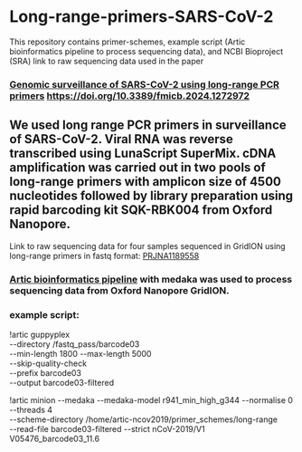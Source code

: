# Long-range-primers-SARS-CoV-2

This repository contains primer-schemes, example script (Artic bioinformatics pipeline to process sequencing data), and NCBI Bioproject (SRA) link to raw sequencing data used in the paper 
### [Genomic surveillance of SARS-CoV-2 using long-range PCR primers](https://www.frontiersin.org/journals/microbiology/articles/10.3389/fmicb.2024.1272972/full) https://doi.org/10.3389/fmicb.2024.1272972

## We used long range PCR primers in surveillance of SARS-CoV-2. Viral RNA was reverse transcribed using LunaScript SuperMix. cDNA amplification was carried out in two pools of long-range primers with amplicon size of 4500 nucleotides followed by library preparation using rapid barcoding kit SQK-RBK004 from Oxford Nanopore. 

Link to raw sequencing data for four samples sequenced in GridION using long-range primers in fastq format: [PRJNA1189558](https://www.ncbi.nlm.nih.gov/bioproject/?term=PRJNA1189558)

### [Artic bioinformatics pipeline](https://github.com/artic-network/fieldbioinformatics) with medaka was used to process sequencing data from Oxford Nanopore GridION.


### example script:

!artic guppyplex \
--directory /fastq_pass/barcode03 \
--min-length 1800 --max-length 5000 \
--skip-quality-check \
--prefix barcode03 \
--output barcode03-filtered


!artic minion --medaka --medaka-model r941_min_high_g344 --normalise 0 \
--threads 4 \
--scheme-directory /home/artic-ncov2019/primer_schemes/long-range \
--read-file barcode03-filtered --strict nCoV-2019/V1 V05476_barcode03_11.6
